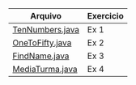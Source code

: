 | Arquivo                                        | Exercicio |
| ---------------------------------------------- | --------- |
| <a href="./TenNumbers.java">TenNumbers.java</a>| Ex 1      |
| <a href="./OneToFifty.java">OneToFifty.java</a>| Ex 2      |
| <a href="./FindName.java">FindName.java</a>    | Ex 3      |
| <a href="./MediaTurma.java">MediaTurma.java</a>| Ex 4      |

